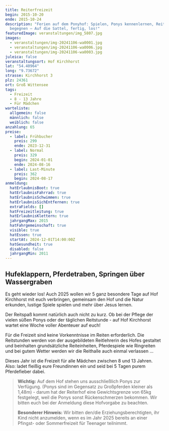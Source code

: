 ```yaml
---
title: Reiterfreizeit
begin: 2015-10-20
ende: 2015-10-24
description: "Ferien auf dem Ponyhof: Spielen, Ponys kennenlernen, Reiten, Gott
  begegnen – Auf die Sattel, fertig, los!"
featuredImage: veranstaltungen/img_5807.jpg
images:
  - veranstaltungen/img-20241106-wa0001.jpg
  - veranstaltungen/img-20241106-wa0006.jpg
  - veranstaltungen/img-20241106-wa0003.jpg
juleica: false
veranstaltungsort: Hof Kirchhorst
lat: "54.40964"
long: "9.73672"
strasse: Kirchhorst 3
plz: 24361
ort: Groß Wittensee
tags:
  - Freizeit
  - 8 - 13 Jahre
  - Für Mädchen
warteliste:
  allgemein: false
  männlich: false
  weiblich: false
anzahlung: 65
preise:
  - label: Frühbucher
    preis: 299
    ende: 2023-12-31
  - label: Normal
    preis: 329
    begin: 2024-01-01
    ende: 2024-08-16
  - label: Last-Minute
    preis: 362
    begin: 2024-08-17
anmeldung:
  hatErlaubnisBoot: true
  hatErlaubnisFahrrad: true
  hatErlaubnisSchwimmen: true
  hatErlaubnisSichEntfernen: true
  extraFields: []
  hatFreizeitleitung: true
  hatErlaubnisKlettern: true
  jahrgangMax: 2015
  hatFahrgemeinschaft: true
  visible: true
  hatEssen: true
  startAt: 2024-12-01T14:00:00Z
  hatGesundheit: true
  disabled: false
  jahrgangMin: 2011
---
```

## Hufeklappern, Pferdetraben, Springen über Wassergraben

Es geht wieder los! Auch 2025 wollen wir 5 ganz besondere Tage auf Hof Kirchhorst mit euch verbringen, gemeinsam den Hof und die Natur erkunden, lustige Spiele spielen und mehr über Jesus lernen.

Der Reitspaß kommt natürlich auch nicht zu kurz. Ob bei der Pflege der vielen süßen Ponys oder der täglichen Reitstunde - auf Hof Kirchhorst wartet eine Woche voller Abenteuer auf euch!

Für die Freizeit sind keine Vorkenntnisse im Reiten erforderlich. Die Reitstunden werden von der ausgebildeten Reitlehrerin des Hofes gestaltet und beinhalten grundsätzliche Reiteinheiten, Pferdespiele wie Ringreiten und bei gutem Wetter werden wir die Reithalle auch einmal verlassen ...

Dieses Jahr ist die Freizeit für alle Mädchen zwischen 8 und 13 Jahren. Also: ladet fleißig eure Freundinnen ein und seid bei 5 Tagen purem Pferdefieber dabei.

> **Wichtig:**
> Auf dem Hof stehen uns ausschließlich Ponys zur Verfügung. (Ponys sind im Gegensatz zu Großpferden kleiner als 1,48m) - darum hat der Reiterhof eine Gewichtsgrenze von 65kg festgelegt, weil die Ponys sonst Rückenschmerzen bekommen. Wir bitten euch bei der Anmeldung diese Hofvorgabe zu beachten.
>
> **Besonderer Hinweis:**
> Wir bitten den/die Erziehungsberechtigten, ihr Kind nicht anzumelden, wenn es im Jahr 2025 bereits an einer Pfingst- oder Sommerfreizeit für Teenager teilnimmt.
